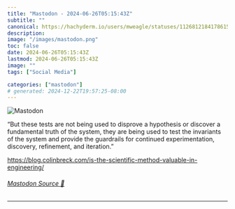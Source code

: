 ```yaml
---
title: "Mastodon - 2024-06-26T05:15:43Z"
subtitle: ""
canonical: https://hachyderm.io/users/mweagle/statuses/112681218417861549
description:
image: "/images/mastodon.png"
toc: false
date: 2024-06-26T05:15:43Z
lastmod: 2024-06-26T05:15:43Z
image: ""
tags: ["Social Media"]

categories: ["mastodon"]
# generated: 2024-12-22T19:57:25-08:00
---
```

![Mastodon](/images/mastodon.png)

<p>“But these tests are not being used to disprove a hypothesis or discover a fundamental truth of the system, they are being used to test the invariants of the system and provide the guardrails for continued experimentation, discovery, refinement, and iteration.”</p><p><a href="https://blog.colinbreck.com/is-the-scientific-method-valuable-in-engineering/" target="_blank" rel="nofollow noopener noreferrer" translate="no"><span class="invisible">https://</span><span class="ellipsis">blog.colinbreck.com/is-the-sci</span><span class="invisible">entific-method-valuable-in-engineering/</span></a></p>


###### [Mastodon Source 🐘](https://hachyderm.io/@mweagle/112681218417861549)

___
